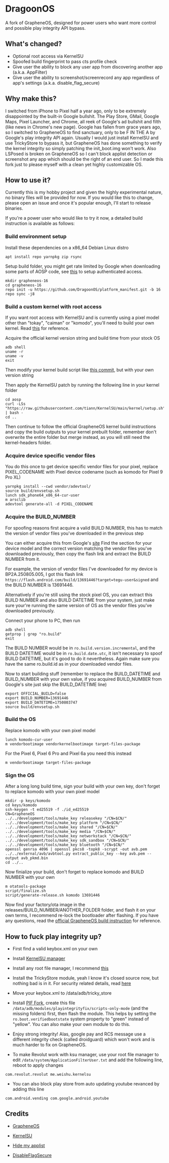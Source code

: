 # DragoonOS
A fork of GrapheneOS, designed for power users who want more control and possible play integrity API bypass.

## What's changed?
* Optional root access via KernelSU
* Spoofed build fingerprint to pass cts profile check
* Give user the ability to block any user app from discovering another app (a.k.a. AppFilter)
* Give user the ability to screenshot/screenrecord any app regardless of app's settings (a.k.a. disable_flag_secure)

## Why make this?
I switched from iPhone to Pixel half a year ago, only to be extremely disappointed by the built-in Google bullshit. The Play Store, GMail, Google Maps, Pixel Launcher, and Chrome, all reek of Google's ad bullshit and filth (like news in Chrome's new page). Google has fallen from grace years ago, so I switched to GrapheneOS to find sanctuary, only to be F IN THE A by Google's play integrity API again. Usually I would just install KernelSU and use TrickyStore to bypass it, but GrapheneOS has done something to verify the kernel integrity so simply patching the init_boot.img won't work. Also LSPosed is broken on GrapheneOS so I can't block applist detection or screenshot any app which should be the right of an end user. So I made this fork just to please myself with a clean yet highly customizable OS.

## How to use it?
Currently this is my hobby project and given the highly experimental nature, no binary files will be provided for now. If you would like this to change, please open an issue and once it's popular enough, I'll start to release binaries.

If you're a power user who would like to try it now, a detailed build instruction is available as follows:
### Build environment setup
Install these dependencies on a x86_64 Debian Linux distro
```
apt install repo yarnpkg zip rsync
```

Setup build folder, you might get rate limited by Google when downloading some parts of AOSP code, see [this](https://source.android.com/docs/setup/download/troubleshoot-sync) to setup authenticated access.
```
mkdir grapheneos-16
cd grapheneos-16
repo init -u https://github.com/DragoonOS/platform_manifest.git -b 16
repo sync -j8
```
### Build a custom kernel with root access
If you want root access with KernelSU and is currently using a pixel model other than "tokay", "caiman" or "komodo", you'll need to build your own kernel. Read [this](https://grapheneos.org/build#kernel-6th-through-9th-generation-pixels) for reference.

Acquire the official kernel version string and build time from your stock OS
```
adb shell
uname -r
uname -v
exit
```
Then modify your kernel build script like [this commit](https://github.com/DragoonOS/kernel_common-6.1/commit/00cf81985fce217400c0190c92857e19fb11e940), but with your own version string

Then apply the KernelSU patch by running the following line in your kernel folder
```
cd aosp
curl -LSs "https://raw.githubusercontent.com/tiann/KernelSU/main/kernel/setup.sh" | bash -
cd ..
```
Then continue to follow the official GrapheneOS kernel build instructions and copy the build outputs to your kernel prebuilt folder, remember don't overwrite the entire folder but merge instead, as you will still need the kernel-headers folder.

### Acquire device specific vendor files
You do this once to get device specific vendor files for your pixel, replace PIXEL_CODENAME with Pixel device codename (such as komodo for Pixel 9 Pro XL)
```
yarnpkg install --cwd vendor/adevtool/
source build/envsetup.sh
lunch sdk_phone64_x86_64-cur-user
m arsclib
adevtool generate-all -d PIXEL_CODENAME
```

### Acquire the BUILD_NUMBER
For spoofing reasons first acquire a valid BUILD NUMBER, this has to match the version of vendor files you've downloaded in the previous step

You can either acquire this from Google's [site](https://developers.google.com/android/images)
Find the section for your device model and the correct version matching the vendor files you've downloaded previously, then copy the flash link and extract the BUILD NUMBER from it.

For example, the version of vendor files I've downloaded for my device is BP2A.250805.005, I got this flash link ```https://flash.android.com/build/13691446?target=tegu-user&signed``` and the BUILD NUMBER is 13691446.

Alternatively if you're still using the stock pixel OS, you can extract this BUILD NUMBER and also BUILD DATETIME from your system, just make sure your're running the same version of OS as the vendor files you've downloaded previously.

Connect your phone to PC, then run
```
adb shell
getprop | grep "ro.build"
exit
```

The BUILD NUMBER would be in ```ro.build.version.incremental```, and the BUILD DATETIME would be in ```ro.build.date.utc```, it isn't necessary to spoof BUILD DATETIME, but it's good to do it nevertheless. Again make sure you have the same ro.build.id as in your downloaded vendor files.

Now to start building stuff (remember to replace the BUILD_DATETIME and BUILD_NUMBER with your own value, if you acquired BUILD_NUMBER from Google's site just skip the BUILD_DATETIME line)
```
export OFFICIAL_BUILD=false
export BUILD_NUMBER=13691446
export BUILD_DATETIME=1750803747
source build/envsetup.sh
```
### Build the OS
Replace komodo with your own pixel model
```
lunch komodo-cur-user
m vendorbootimage vendorkernelbootimage target-files-package
```
For the Pixel 6, Pixel 6 Pro and Pixel 6a you need this instead
```
m vendorbootimage target-files-package
```
### Sign the OS
After a long long build time, sign your build with your own key, don't forget to replace komodo with your own pixel model
```
mkdir -p keys/komodo
cd keys/komodo
ssh-keygen -t ed25519 -f ./id_ed25519
CN=GrapheneOS
../../development/tools/make_key releasekey "/CN=$CN/"
../../development/tools/make_key platform "/CN=$CN/"
../../development/tools/make_key shared "/CN=$CN/"
../../development/tools/make_key media "/CN=$CN/"
../../development/tools/make_key networkstack "/CN=$CN/"
../../development/tools/make_key sdk_sandbox "/CN=$CN/"
../../development/tools/make_key bluetooth "/CN=$CN/"
openssl genrsa 4096 | openssl pkcs8 -topk8 -scrypt -out avb.pem
../../external/avb/avbtool.py extract_public_key --key avb.pem --output avb_pkmd.bin
cd ../..
```

Now finialize your build, don't forget to replace komodo and BUILD NUMBER with your own
```
m otatools-package
script/finalize.sh
script/generate-release.sh komodo 13691446
```

Now find your factory/ota image in the releases/BUILD_NUMBER/ANOTHER_FOLDER folder, and flash it on your own terms, I recommend re-lock the bootloader after flashing.
If you have any questions, read the [official GrapheneOS build instruction](https://grapheneos.org/build) for reference.

## How to fuck play integrity up?
* First find a valid keybox.xml on your own

* Install [KernelSU manager](https://github.com/tiann/KernelSU/releases/)

* Install any root file manager, I recommend [this](https://f-droid.org/en/packages/me.zhanghai.android.files/)

* Install the TrickyStore module, yeah I know it's closed source now, but nothing bad is in it. For security related details, read [here](TS_SECURITY.md)

* Move your keybox.xml to /data/adb/tricky_store

* Install [PIF Fork](https://github.com/osm0sis/PlayIntegrityFork), create this file ```/data/adb/modules/playintegrityfix/scripts-only-mode``` (and the missing folders) first, then flash the module. This helps by setting the ```ro.boot.verifiedbootstate``` system property to "green" instead of "yellow". You can also make your own module to do this.

* Enjoy strong integrity! Alas, google pay and RCS message use a different integrity check (called droidguard) which won't work and is much harder to fix on GrapheneOS.

* To make Revolut work with ksu manager, use your root file manager to edit ```/data/system/ApplicationFilterUser.txt``` and add the following line, reboot to apply changes
```
com.revolut.revolut me.weishu.kernelsu
```


* You can also block play store from auto updating youtube revanced by adding this line
```
com.android.vending com.google.android.youtube
```

## Credits

* [GrapheneOS](https://grapheneos.org)

* [KernelSU](https://kernelsu.org)

* [Hide my applist](https://github.com/Dr-TSNG/Hide-My-Applist)

* [DisableFlagSecure](https://github.com/LSPosed/DisableFlagSecure)
